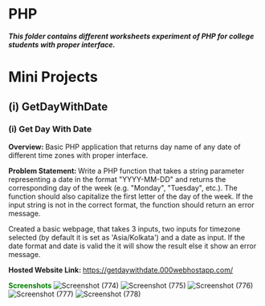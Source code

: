 # PHP
<b><i>This folder contains different worksheets experiment of PHP for college students with proper interface.</i></b>

# Mini Projects
  <h2>(i) GetDayWithDate</h2>
  

<h3>(i) Get Day With Date</h3>
<b>Overview: </b>Basic PHP application that returns day name of any date of different time zones with proper interface.

<b>Problem Statement: </b>Write a PHP function that takes a string parameter representing a date in the format "YYYY-MM-DD" and 
returns the corresponding day of the week (e.g. "Monday", "Tuesday", etc.). The function should also capitalize the first letter of the day of the week. 
If the input string is not in the correct format, the function should return an error message.


Created a basic webpage, that takes 3 inputs, two inputs for timezone selected (by default it is set as 'Asia/Kolkata') and a date as input.
If the date format and date is valid the it will show the result else it show an error message.

<b>Hosted Website Link: </b>https://getdaywithdate.000webhostapp.com/

<b style="color: green;">Screenshots</b>
![Screenshot (774)](https://user-images.githubusercontent.com/84377243/224423522-28e57457-2080-4b70-bfd6-85e31e82ddfc.png)
![Screenshot (775)](https://user-images.githubusercontent.com/84377243/224423528-1b7bb5ea-d343-4b28-af93-e1d55ef7db73.png)
![Screenshot (776)](https://user-images.githubusercontent.com/84377243/224423530-2520d6b1-4bc6-4627-861d-73e180906168.png)
![Screenshot (777)](https://user-images.githubusercontent.com/84377243/224423534-286d3a51-15b2-4557-8b7e-c581b735fb25.png)
![Screenshot (778)](https://user-images.githubusercontent.com/84377243/224423539-445c3333-5600-4911-84cf-eacaf2fd4c28.png)
